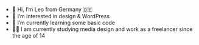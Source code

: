 - 👋 Hi, I’m Leo from Germany 🇩🇪
- 👀 I’m interested in design & WordPress
- 🌱 I’m currently learning some basic code
- 👨‍💻 I am currently studying media design and work as a freelancer since the age of 14

<!---
leoschml/leoschml is a ✨ special ✨ repository because its `README.md` (this file) appears on your GitHub profile.
You can click the Preview link to take a look at your changes.
--->

